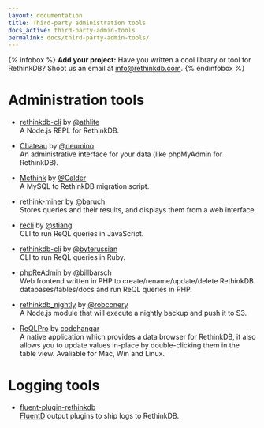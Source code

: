 ```yaml
---
layout: documentation
title: Third-party administration tools
docs_active: third-party-admin-tools
permalink: docs/third-party-admin-tools/
---
```


{% infobox %}
__Add your project:__ Have you written a cool library or tool for RethinkDB?
Shoot us an email at <a href="mailto:info@rethinkdb.com">info@rethinkdb.com</a>.
{% endinfobox %}

# Administration tools

- [rethinkdb-cli](https://github.com/athlite/rethinkdb-cli) by [@athlite](https://github.com/athlite)  
  A Node.js REPL for RethinkDB. 

- [Chateau](https://github.com/neumino/chateau) by [@neumino](https://github.com/neumino)  
  An administrative interface for your data (like phpMyAdmin for RethinkDB).

- [Methink](https://github.com/Calder/methink) by [@Calder](https://github.com/Calder)  
  A MySQL to RethinkDB migration script.

- [rethink-miner](https://github.com/baruch/rethink-miner) by [@baruch](https://github.com/baruch)  
  Stores queries and their results, and displays them from a web interface.

- [recli](https://github.com/stiang/recli) by [@stiang](https://github.com/stiang)  
  CLI to run ReQL queries in JavaScript.

- [rethinkdb-cli](https://github.com/byterussian/rethinkdb-cli) by [@byterussian](https://github.com/byterussian)  
  CLI to run ReQL queries in Ruby.

- [phpReAdmin](https://github.com/billbarsch/phpReAdmin) by [@billbarsch](https://github.com/billbarsch)  
  Web frontend written in PHP to create/rename/update/delete RethinkDB databases/tables/docs and run ReQL queries in PHP.

- [rethinkdb_nightly](https://github.com/robconery/rethinkdb_nightly) by [@robconery](https://github.com/robconery)  
  A Node.js module that will execute a nightly backup and push it to S3.
  
- [ReQLPro](http://reqlpro.com) by [codehangar](https://codehangar.io)  
  A native application which provides a data browser for RethinkDB, it also allows you to update values in-place by double-clicking them in the table view. Avaliable for Mac, Win and Linux.


# Logging tools

- [fluent-plugin-rethinkdb](https://github.com/kureikain/fluent-plugin-rethink)  
  [FluentD](https://github.com/fluent/fluentd) output plugins to ship logs to RethinkDB.
